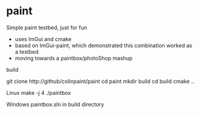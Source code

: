 # paint

Simple paint testbed, just for fun
- uses ImGui and cmake
- based on ImGui-paint, which demonstrated this combination worked as a testbed
- moving towards a paintbox/photoShop mashup

build 

git clone http://github/colinpaint/paint
  cd paint
  mkdir build
  cd build
  cmake ..

Linux
  make -j 4
  ./paintbox

Windows
  paintbox.sln in build directory
